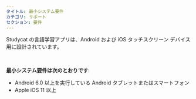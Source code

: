 ```yaml
---
タイトル: 最小システム要件
カテゴリ: サポート
セクション: 要件
---
```

Studycat の言語学習アプリは、Android および iOS タッチスクリーン デバイス用に設計されています。

 

**最小システム要件は次のとおりです**:

* Android 6\.0 以上を実行している Android タブレットまたはスマートフォン
* Apple iOS 11 以上